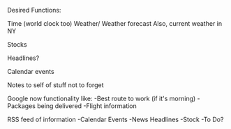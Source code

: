 Desired Functions:

Time (world clock too)
Weather/ Weather forecast
Also, current weather in NY

Stocks

Headlines?

Calendar events

Notes to self of stuff not to forget

Google now functionality like:
-Best route to work (if it's morning)
-Packages being delivered
-Flight information


RSS feed of information
-Calendar Events
-News Headlines
-Stock
-To Do?